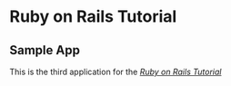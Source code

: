 # Ruby on Rails Tutorial

## Sample App

This is the third application for the
[*Ruby on Rails Tutorial*](http://www.railstutorial.org/)